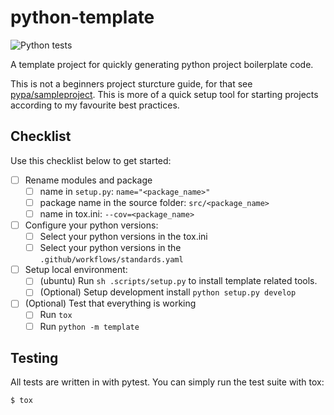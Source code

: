 # python-template

![Python tests](https://github.com/Liamdoult/python-template/workflows/Python%20tests/badge.svg)

A template project for quickly generating python project boilerplate code.

This is not a beginners project sturcture guide, for that see [pypa/sampleproject](https://github.com/pypa/sampleproject). This is more of a quick setup tool for starting projects according to my favourite best practices.

[//]: <> (This section bellow should be deleted as it only provids information on how to get started with this template repository)
[//]: <> (======================= Delete Me when complete =====================)

## Checklist

Use this checklist below to get started:

- [ ] Rename modules and package
    - [ ] name in `setup.py`: `name="<package_name>"`
    - [ ] package name in the source folder: `src/<package_name>`
    - [ ] name in tox.ini: `--cov=<package_name>`
- [ ] Configure your python versions:
    - [ ] Select your python versions in the tox.ini
    - [ ] Select your python versions in the `.github/workflows/standards.yaml`
- [ ] Setup local environment:
    - [ ] (ubuntu) Run `sh .scripts/setup.py` to install template related tools.
    - [ ] (Optional) Setup development install `python setup.py develop`
- [ ] (Optional) Test that everything is working
    - [ ] Run `tox`
    - [ ] Run `python -m template`

[//]: <> (=====================================================================)

## Testing

All tests are written in with pytest. You can simply run the test suite with tox:

    $ tox
